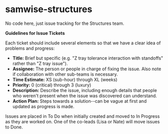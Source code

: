 # samwise-structures
No code here, just issue tracking for the Structures team.

**Guidelines for Issue Tickets**

Each ticket should include several elements so that we have a clear idea of problems and progress:

- **Title:** Brief but specific (e.g. "Z tray tolerance interaction with standoffs" rather than "Z tray issue").
- **Assignee:** The person or people in charge of fixing the issue. Also note if collaboration with other sub-teams is necessary.
- **Time Estimate:** XS (sub-hour) through XL (weeks)
- **Priority:** 0 (critical) through 3 (luxury)
- **Description:** Describe the issue, including enough details that people who weren't present when the issue was discovered can understand.
- **Action Plan:** Steps towards a solution--can be vague at first and updated as progress is made.

Issues are placed in To Do when initially created and moved to In Progress as they are worked on. One of the co-leads (Lisa or Nate) will move issues to Done.
